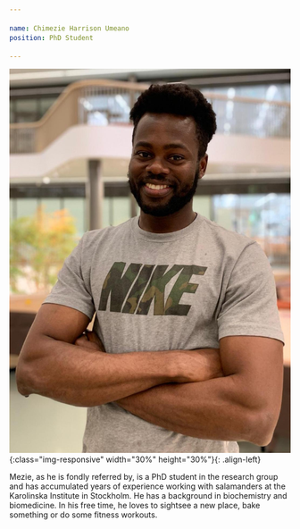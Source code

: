 ```yaml
---

name: Chimezie Harrison Umeano
position: PhD Student

---
```


![image-left](../assets/images/Mezie.jpg){:class="img-responsive" width="30%" height="30%"}{: .align-left}

<p>Mezie, as he is fondly referred by, is a PhD student in the research group and has accumulated years of experience working with salamanders at the Karolinska Institute in Stockholm. He has a background in biochemistry and biomedicine. In his free time, he loves to sightsee a new place, bake something or do some fitness workouts.</p>
